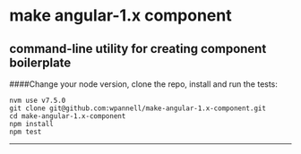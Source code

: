 # make angular-1.x component

## command-line utility for creating component boilerplate

####Change your node version, clone the repo, install and run the tests:

````
nvm use v7.5.0
git clone git@github.com:wpannell/make-angular-1.x-component.git
cd make-angular-1.x-component
npm install
npm test
````
___
